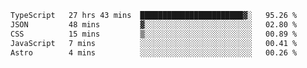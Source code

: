 <!--START_SECTION:waka-->

```txt
TypeScript   27 hrs 43 mins  ███████████████████████▓░   95.26 %
JSON         48 mins         ▓░░░░░░░░░░░░░░░░░░░░░░░░   02.80 %
CSS          15 mins         ▒░░░░░░░░░░░░░░░░░░░░░░░░   00.89 %
JavaScript   7 mins          ░░░░░░░░░░░░░░░░░░░░░░░░░   00.41 %
Astro        4 mins          ░░░░░░░░░░░░░░░░░░░░░░░░░   00.26 %
```

<!--END_SECTION:waka-->
